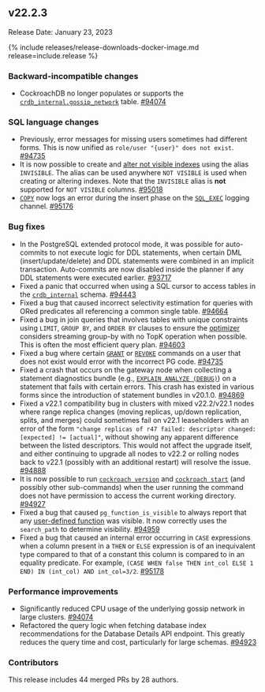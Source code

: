 ## v22.2.3

Release Date: January 23, 2023

{% include releases/release-downloads-docker-image.md release=include.release %}

<h3 id="v22-2-3-backward-incompatible-changes">Backward-incompatible changes</h3>

- CockroachDB no longer populates or supports the [`crdb_internal.gossip_network`](../v22.2/crdb-internal.html) table. [#94074][#94074]

<h3 id="v22-2-3-sql-language-changes">SQL language changes</h3>

- Previously, error messages for missing users sometimes had different forms. This is now unified as `role/user "{user}" does not exist`. [#94735][#94735]
- It is now possible to create and [alter not visible indexes](../v22.2/alter-index.html#index-visibility) using the alias `INVISIBLE`. The alias can be used anywhere `NOT VISIBLE` is used when creating or altering indexes. Note that the `INVISIBLE` alias is **not** supported for `NOT VISIBLE` columns. [#95018][#95018]
- [`COPY`](../v22.2/copy-from.html) now logs an error during the insert phase on the [`SQL_EXEC`](../v22.2/logging.html#sql_exec) logging channel. [#95176][#95176]

<h3 id="v22-2-3-bug-fixes">Bug fixes</h3>

- In the PostgreSQL extended protocol mode, it was possible for auto-commits to not execute logic for DDL statements, when certain DML (insert/update/delete) and DDL statements were combined in an implicit transaction. Auto-commits are now disabled inside the planner if any DDL statements were executed earlier. [#93717][#93717]
- Fixed a panic that occurred when using a SQL cursor to access tables in the [`crdb_internal`](../v22.2/crdb-internal.html) schema. [#94443][#94443]
- Fixed a bug that caused incorrect selectivity estimation for queries with ORed predicates all referencing a common single table. [#94664][#94664]
- Fixed a bug in join queries that involves tables with unique constraints using `LIMIT`, `GROUP BY`, and `ORDER BY` clauses to ensure the [optimizer](../v22.2/cost-based-optimizer.html) considers streaming group-by with no TopK operation when possible. This is often the most efficient query plan. [#94603][#94603]
- Fixed a bug where certain [`GRANT`](../v22.2/grant.html) or [`REVOKE`](../v22.2/revoke.html) commands on a user that does not exist would error with the incorrect PG code. [#94735][#94735]
- Fixed a crash that occurs on the gateway node when collecting a statement diagnostics bundle (e.g., [`EXPLAIN ANALYZE (DEBUG)`](../v22.2/explain-analyze.html#explain-analyze-debug)) on a statement that fails with certain errors. This crash has existed in various forms since the introduction of statement bundles in v20.1.0. [#94869][#94869]
- Fixed a v22.1 compatibility bug in clusters with mixed v22.2/v22.1 nodes where range replica changes (moving replicas, up/down replication, splits, and merges) could sometimes fail on v22.1 leaseholders with an error of the form `"change replicas of r47 failed: descriptor changed: [expected] != [actual]"`, without showing any apparent difference between the listed descriptors. This would not affect the upgrade itself, and either continuing to upgrade all nodes to v22.2 or rolling nodes back to v22.1 (possibly with an additional restart) will resolve the issue. [#94888][#94888]
- It is now possible to run [`cockroach version`](../v22.2/cockroach-version.html) and [`cockroach start`](../v22.2/cockroach-start.html) (and possibly other sub-commands) when the user running the command does not have permission to access the current working directory. [#94927][#94927]
- Fixed a bug that caused `pg_function_is_visible` to always report that any [user-defined function](../v22.2/user-defined-functions.html) was visible. It now correctly uses the `search_path` to determine visibility. [#94959][#94959]
- Fixed a bug that caused an internal error occurring in `CASE` expressions when a column present in a `THEN` or `ELSE` expression is of an inequivalent type compared to that of a constant this column is compared to in an equality predicate. For example, `(CASE WHEN false THEN int_col ELSE 1 END) IN (int_col) AND int_col=3/2`. [#95178][#95178]

<h3 id="v22-2-3-performance-improvements">Performance improvements</h3>

- Significantly reduced CPU usage of the underlying gossip network in large clusters. [#94074][#94074]
- Refactored the query logic when fetching database index recommendations for the Database Details API endpoint. This greatly reduces the query time and cost, particularly for large schemas. [#94923][#94923]

<h3 id="v22-2-3-contributors">Contributors</h3>

This release includes 44 merged PRs by 28 authors.
</div>

[#93717]: https://github.com/cockroachdb/cockroach/pull/93717
[#94074]: https://github.com/cockroachdb/cockroach/pull/94074
[#94443]: https://github.com/cockroachdb/cockroach/pull/94443
[#94603]: https://github.com/cockroachdb/cockroach/pull/94603
[#94664]: https://github.com/cockroachdb/cockroach/pull/94664
[#94735]: https://github.com/cockroachdb/cockroach/pull/94735
[#94869]: https://github.com/cockroachdb/cockroach/pull/94869
[#94888]: https://github.com/cockroachdb/cockroach/pull/94888
[#94923]: https://github.com/cockroachdb/cockroach/pull/94923
[#94927]: https://github.com/cockroachdb/cockroach/pull/94927
[#94959]: https://github.com/cockroachdb/cockroach/pull/94959
[#95018]: https://github.com/cockroachdb/cockroach/pull/95018
[#95176]: https://github.com/cockroachdb/cockroach/pull/95176
[#95178]: https://github.com/cockroachdb/cockroach/pull/95178
